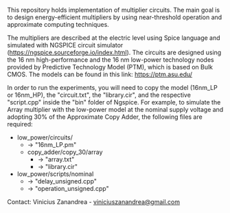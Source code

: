 This repository holds implementation of multiplier circuits. The main goal is to design energy-efficient multipliers by using near-threshold operation and approximate computing techniques.

The multipliers are described at the electric level using Spice language and simulated with NGSPICE circuit simulator (https://ngspice.sourceforge.io/index.html). The circuits are designed using the 16 nm high-performance and the 16 nm low-power technology nodes provided by Predictive Technology Model (PTM), which is based on Bulk CMOS. The models can be found in this link: https://ptm.asu.edu/

In order to run the experiments, you will need to copy the model (16nm_LP or 16nm_HP), the "circuit.txt", the "library.cir", and the respective "script.cpp" inside the "bin" folder of Ngspice. For example, to simulate the Array multiplier with the low-power model at the nominal supply voltage and adopting 30% of the Approximate Copy Adder, the following files are required: 
- low_power/circuits/
  - -> "16nm_LP.pm"
  - copy_adder/copy_30/array
    - -> "array.txt"
    - -> "library.cir"
- low_power/scripts/nominal
  - -> "delay_unsigned.cpp"
  - -> "operation_unsigned.cpp"

Contact:
Vinicius Zanandrea - viniciuszanandrea@gmail.com
